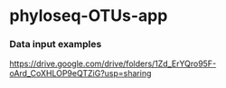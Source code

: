 # phyloseq-OTUs-app

### Data input examples
https://drive.google.com/drive/folders/1Zd_ErYQro95F-oArd_CoXHLOP9eQTZiG?usp=sharing

